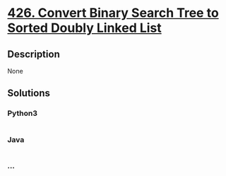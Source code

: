 # [426. Convert Binary Search Tree to Sorted Doubly Linked List](https://leetcode.com/problems/convert-binary-search-tree-to-sorted-doubly-linked-list)

## Description
None


## Solutions


### Python3

```python

```

### Java

```java

```

### ...
```

```
